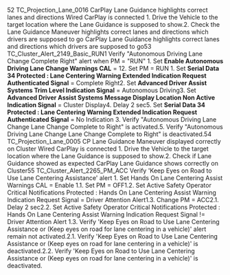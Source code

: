 52 TC_Projection_Lane_0016 CarPlay Lane Guidance highlights correct lanes and directions Wired CarPlay is connected 1. Drive the Vehicle to the target location where the Lane Guidance is supposed to show.2. Check the Lane Guidance Maneuver highlights correct lanes and directions which drivers are supposed to go CarPlay Lane Guidance highlights correct lanes and directions which drivers are supposed to go53 TC_Cluster_Alert_2149_Basic_RUN1 Verify "Autonomous Driving Lane Change Complete Right" alert when PM = "RUN" 1. Set **Enable Autonomous Driving Lane Change Warnings CAL** = 12. Set PM = RUN 1. Set **Serial Data 34 Protected : Lane Centering Warning Extended Indication Request Authenticated Signal** = Complete Right2. Set **Advanced Driver Assist Systems Trim Level Indication Signal** = Autonomous Driving3. Set **Advanced Driver Assist Systems Message Display Location Non Active Indication Signal** = Cluster Display4. Delay 2 sec5. Set **Serial Data 34 Protected : Lane Centering Warning Extended Indication Request Authenticated Signal** = No Indication 3. Verify "Autonomous Driving Lane Change Lane Change Complete to Right" is activated.5. Verify "Autonomous Driving Lane Change Lane Change Complete to Right" is deactivated.54 TC_Projection_Lane_0005 CP Lane Guidance Maneuver displayed correctly on Cluster Wired CarPlay is connected 1. Drive the Vehicle to the target location where the Lane Guidance is supposed to show.2. Check if Lane Guidance showed as expected CarPlay Lane Guidance shows correctly on Cluster55 TC_Cluster_Alert_2265_PM_ACC Verify 'Keep Eyes on Road to Use Lane Centering Assistance' alert 1. Set Hands On Lane Centering Assist Warnings CAL = Enable 1.1. Set PM = OFF1.2. Set Active Safety Operator Critical Notifications Protected : Hands On Lane Centering Assist Warning Indication Request Signal = Driver Attention Alert1.3. Change PM = ACC2.1. Delay 2 sec2.2. Set Active Safety Operator Critical Notifications Protected : Hands On Lane Centering Assist Warning Indication Request Signal != Driver Attention Alert 1.3. Verify 'Keep Eyes on Road to Use Lane Centering Assistance or (Keep eyes on road for lane centering in a vehicle)' alert remain not activated.2.1. Verify 'Keep Eyes on Road to Use Lane Centering Assistance or (Keep eyes on road for lane centering in a vehicle)' is deactivated.2.2. Verify 'Keep Eyes on Road to Use Lane Centering Assistance or (Keep eyes on road for lane centering in a vehicle)' is deactivated.